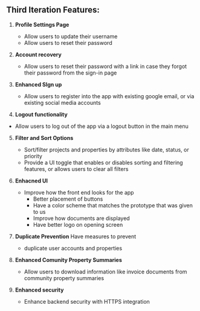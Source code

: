 ## Third Iteration Features:
   
1. **Profile Settings Page**
   - Allow users to update their username 
   - Allow users to reset their password 

2. **Account recovery**
   - Allow users to reset their password with a link in case they forgot their password from the sign-in page 
   
3. **Enhanced SIgn up**
   - Allow users to register into the app with existing google email, or via existing social media accounts

4. **Logout functionality**
  - Allow users to log out of the app via a logout button in the main menu

5. **Filter and Sort Options**
   - Sort/filter projects and properties by attributes like date, status, or priority
   - Provide a UI toggle that enables or disables sorting and filtering features, or allows users to clear all filters

6. **Enhacned UI**
   - Improve how the front end looks for the app
      - Better placement of buttons
      - Have a color scheme that matches the prototype that was given to us
      - Improve how documents are displayed
      - Have better logo on opening screen

7. **Duplicate Prevention**
Have measures to prevent 
   - duplicate user accounts and properties 

8. **Enhanced Comunity Property Summaries**
     - Allow users to download information like invoice documents from community property summaries 

9. **Enhanced security**
   - Enhance backend security with HTTPS integration 
